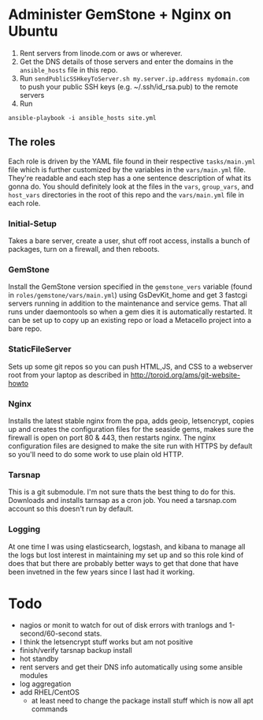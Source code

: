# Administer GemStone + Nginx on Ubuntu

1. Rent servers from linode.com or aws or wherever.
2. Get the DNS details of those servers and enter the domains in the `ansible_hosts` file in this repo.
3. Run `sendPublicSSHkeyToServer.sh my.server.ip.address mydomain.com` to push your public SSH keys (e.g. ~/.ssh/id_rsa.pub) to the remote servers
4. Run

```
ansible-playbook -i ansible_hosts site.yml
```

## The roles

Each role is driven by the YAML file found in their respective `tasks/main.yml` file which is further customized by the variables in the `vars/main.yml` file. They're readable and each step has a one sentence description of what its gonna do.  You should definitely look at the files in the `vars`, `group_vars`, and `host_vars` directories in the root of this repo and the `vars/main.yml` file in each role. 

### Initial-Setup
Takes a bare server, create a user, shut off root access, installs a bunch of packages, turn on a firewall, and then reboots.  
### GemStone
Install the GemStone version specified in the `gemstone_vers` variable (found in `roles/gemstone/vars/main.yml`) using GsDevKit_home and get 3 fastcgi servers running in addition to the maintenance and service gems.  That all runs under daemontools so when a gem dies it is automatically restarted.  It can be set up to copy up an existing repo or load a Metacello project into a bare repo.  
### StaticFileServer
Sets up some git repos so you can push HTML,JS, and CSS to a webserver root from your laptop as described in  http://toroid.org/ams/git-website-howto
### Nginx
Installs the latest stable nginx from the ppa, adds geoip, letsencrypt, copies up and creates the configuration files for the seaside gems, makes sure the firewall is open on port 80 & 443, then restarts nginx.  The nginx configuration files are designed to make the site run with HTTPS by default so you'll need to do some work to use plain old HTTP.
### Tarsnap
This is a git submodule. I'm not sure thats the best thing to do for this.  Downloads and installs tarnsap as a cron job.  You need a tarsnap.com account so this doesn't run by default.  
### Logging
At one time I was using elasticsearch, logstash, and kibana to manage all the logs but lost interest in maintaining my set up and so this role kind of does that but there are probably better ways to get that done that have been invetned in the few years since I last had it working.

# Todo
 - nagios or monit to watch for out of disk errors with tranlogs and 1-second/60-second stats.
 - I think the letsencrypt stuff works but am not positive
 - finish/verify tarsnap backup install
 - hot standby
 - rent servers and get their DNS info automatically using some ansible modules
 - log aggregation
 - add RHEL/CentOS
 	- at least need to change the package install stuff which is now all apt commands
